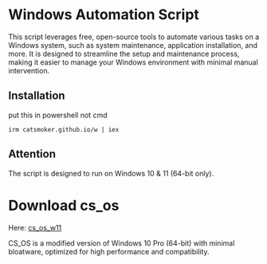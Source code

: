 # Windows Automation Script

This script leverages free, open-source tools to automate various tasks on a Windows system, such as system maintenance, application installation, and more. It is designed to streamline the setup and maintenance process, making it easier to manage your Windows environment with minimal manual intervention.

## Installation

put this in powershell not cmd
```
irm catsmoker.github.io/w | iex
```
## Attention
The script is designed to run on Windows 10 & 11 (64-bit only).

# Download cs_os

Here: [cs_os_w11](https://mega.nz/file/9tpmGRrB#cyWHNH_AUlh5oYFTgearOztz8hO62qQbXBpV8tXn4GA)

CS_OS is a modified version of Windows 10 Pro (64-bit) with minimal bloatware, optimized for high performance and compatibility.
